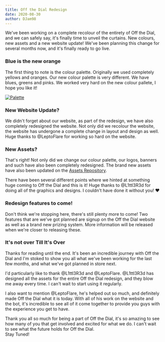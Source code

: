 ```yaml
---
title: Off the Dial Redesign
date: 2020-08-30
author: DJam98
---
```


We've been working on a complete recolour of the entirety of Off the Dial, and we can safely say, it's finally time to unveil the curtains. New colours, new assets and a new website update! We've been planning this change for several months now, and it's finally ready to go live.

### Blue is the new orange
The first thing to note is the colour palette. Originally we used completely yellows and oranges. Our new colour palette is very different. We have blues, greens and pinks. We worked very hard on the new colour pallete, I hope you like it!

[![Palette](https://raw.githubusercontent.com/offthedial/assets/version-2.0/palette.png)](https://coolors.co/5d9194-1abfc7-39fa96-fb788b-c71a8a)

### New Website Update?
We didn't forget about our website, as part of the redesign, we have also completely redesigned the website.
Not only did we recolour the website, the website has undergone a complete change in layout and design as well. Huge thanks to <Mention>@LeptoFlare</Mention> for working so hard on the website.

### New Assets?
That's right! Not only did we change our colour palette, our logos, banners and such have also been completely redesigned.
The brand new assets have also been updated on the [Assets Repository](https://github.com/offthedial/assets).

There have been several different points where we hinted at something huge coming to Off the Dial and this is it!
Huge thanks to <Mention>@L1ttl3R3d</Mention> for doing all of the graphics and designs. I couldn't have done it without you! :heart:

### Redesign features to come!
Don't think we're stopping here, there's still plenty more to come! Two features that are we've got planned are signup on the Off the Dial website as well as a brand new prizing system. More information will be released when we're closer to releasing these.

### It's not over Till It's Over
Thanks for reading until the end. It's been an incredible journey with Off the Dial and I'm stoked to show you all what we've been working for the last few months, and what we've got planned in store next.

I'd particularly like to thank <Mention>@L1ttl3R3d</Mention> and <Mention>@LeptoFlare</Mention>. <Mention>@L1ttl3R3d</Mention> has designed all the assets for the entire Off the Dial redesign, and they blow me away every time. I can't wait to start using it regularly.

I also want to mention <Mention>@LeptoFlare</Mention>, he's helped out so much, and definitely made Off the Dial what it is today. With all of his work on the website and the bot, it's incredible to see all of it come together to provide you guys with the experience you get to have.

Thank you all so much for being a part of Off the Dial, it's so amazing to see how many of you that get involved and excited for what we do. I can't wait to see what the future holds for Off the Dial.  
Stay Tuned!
